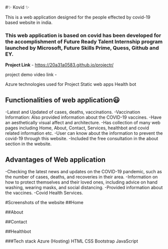 #✨ Kovid ✨

This is a web application designed for the people effected by covid-19 based website in india.

### This web application is based on covid has been developed for the accomplishment of Future Ready Talent Internship program launched by Microsoft, Future Skills Prime, Quess, Github and EY.

**Project Link** - https://20a31a0583.github.io/projectr/ 

project demo video link -

Azure technologies used for Project
Static web apps
Health bot

## Functionalities of web application😃
-Latest and Updated of cases, deaths, vaccinations.
-Vaccination Information: Also provided information about the COVID-19 vaccines.
-Have an aesthetically visual affect and architecture. 
-Has collection of many web pages including Home, About, Contact, Services, healthbot and covid related information etc.
-User can know about the information to prevent the covid-19 through this website.
-Included the free consultation in the about section in the website.

## Advantages of Web application
-Checking the latest news and updates on the COVID-19 pandemic, such as the number of cases, deaths, and recoveries in their area.
-Information on how to protect themselves and their loved ones, including advice on hand washing, wearing masks, and social distancing.
-Provided information about the vaccines.
-Covid Health Services.

#Screenshots of the website
##Home


##About




##Contact




##Healthbot







###Tech stack
Azure (Hosting)
HTML
CSS
Bootstrap
JavaScript
